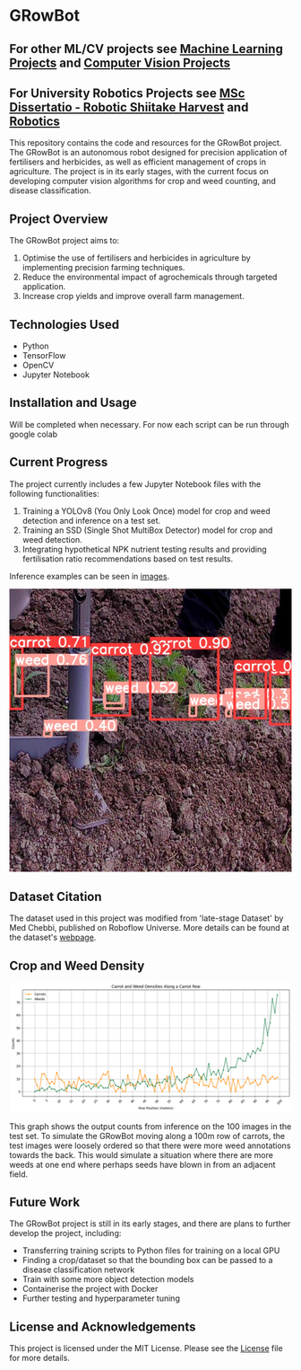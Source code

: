 # GRowBot
## For other ML/CV projects see [Machine Learning Projects](https://github.com/trow-land/Machine-Learning) and [Computer Vision Projects](https://github.com/trow-land/Computer-Vision-Projects)

## For University Robotics Projects see [MSc Dissertatio - Robotic Shiitake Harvest](https://github.com/trow-land/MSc-Dissertation-Shiitake-Harvest) and [Robotics](https://github.com/trow-land/Robotics)

This repository contains the code and resources for the GRowBot project. The GRowBot is an autonomous robot designed for precision application of fertilisers and herbicides, as well as efficient management of crops in agriculture. The project is in its early stages, with the current focus on developing computer vision algorithms for crop and weed counting, and disease classification.


## Project Overview

The GRowBot project aims to:

1. Optimise the use of fertilisers and herbicides in agriculture by implementing precision farming techniques.
2. Reduce the environmental impact of agrochemicals through targeted application.
3. Increase crop yields and improve overall farm management.

## Technologies Used

- Python
- TensorFlow
- OpenCV
- Jupyter Notebook

## Installation and Usage
Will be completed when necessary. For now each script can be run through google colab


## Current Progress

The project currently includes a few Jupyter Notebook files with the following functionalities:

1. Training a YOLOv8 (You Only Look Once) model for crop and weed detection and inference on a test set.
2. Training an SSD (Single Shot MultiBox Detector) model for crop and weed detection.
3. Integrating hypothetical NPK nutrient testing results and providing fertilisation ratio recommendations based on test results.

Inference examples can be seen in [images](https://github.com/trow-land/Computer-Vision-Projects/tree/main/GRowBot/images).

![YOLO](images/YOLO1.jpg)

## Dataset Citation

The dataset used in this project was modified from 'late-stage Dataset' by Med Chebbi, published on Roboflow Universe. More details can be found at the dataset's [webpage](https://universe.roboflow.com/med-chebbi/late-stage).

## Crop and Weed Density

![Example](images/Carrot_weed_dens_graph.png)

This graph shows the output counts from inference on the 100 images in the test set. To simulate the GRowBot moving along a 100m row of carrots, the test images were loosely ordered so that there were more weed annotations towards the back. This would simulate a situation where there are more weeds at one end where perhaps seeds have blown in from an adjacent field.

## Future Work

The GRowBot project is still in its early stages, and there are plans to further develop the project, including:

- Transferring training scripts to Python files for training on a local GPU
- Finding a crop/dataset so that the bounding box can be passed to a disease classification network
- Train with some more object detection models
- Containerise the project with Docker
- Further testing and hyperparameter tuning

## License and Acknowledgements

This project is licensed under the MIT License. Please see the [License](https://www.mit.edu/~amini/LICENSE.md) file for more details.
